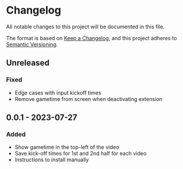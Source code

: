 # Changelog

All notable changes to this project will be documented in this file.

The format is based on [Keep a Changelog](https://keepachangelog.com/en/1.0.0/),
and this project adheres to [Semantic Versioning](https://semver.org/spec/v2.0.0.html).

## Unreleased

### Fixed

- Edge cases with input kickoff times
- Remove gametime from screen when deactivating extension

## 0.0.1 - 2023-07-27

### Added

- Show gametime in the top-left of the video
- Save kick-off times for 1st and 2nd half for each video
- Instructions to install manually
